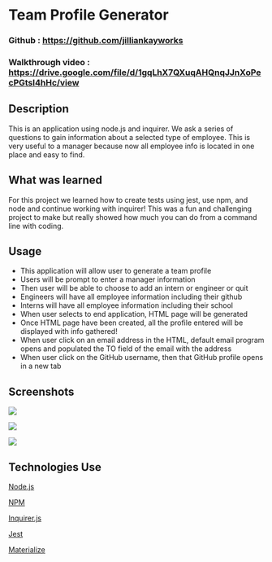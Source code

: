 # Team Profile Generator

### Github : https://github.com/jilliankayworks

### Walkthrough video : https://drive.google.com/file/d/1gqLhX7QXuqAHQnqJJnXoPecPGtsl4hHc/view

## Description
This is an application using node.js and inquirer. We ask a series of questions to gain information about a selected type of employee. This is very useful to a manager because now all employee info is located in one place and easy to find. 

## What was learned
For this project we learned how to create tests using jest, use npm, and node and continue working with inquirer! This was a fun and challenging project to make but really showed how much you can do from a command line with coding.  



## Usage
- This application will allow user to generate a team profile
- Users will be prompt to enter a manager information
- Then user will be able to choose to add an intern or engineer or quit 
- Engineers will have all employee information including their github
- Interns will have all employee information including their school
- When user selects to end application, HTML page will be generated
- Once HTML page have been created, all the profile entered will be displayed with info gathered! 
- When user click on an email address in the HTML, default email program opens and populated the TO field of the email with the address
- When user click on the GitHub username, then that GitHub profile opens in a new tab


## Screenshots
![](assets/styless.png)

![](assets/img/testss.png)

![](assets/img/indexss.png)


## Technologies Use
<p><a href="https://nodejs.org/">Node.js</a></p>
<p><a href="https://www.npmjs.com/">NPM</a></p>
<p><a href="https://www.npmjs.com/package/inquirer">Inquirer.js</a></p>
<p><a href="https://www.npmjs.com/package/jest">Jest</a></p>
<p><a href="https://materializecss.com/">Materialize</a></p>

